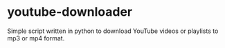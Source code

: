 # youtube-downloader
Simple script written in python to download YouTube videos or playlists to mp3 or mp4 format.
